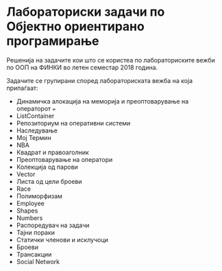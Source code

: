 # Лабораториски задачи по Објектно ориентирано програмирање 

Решенија на задачите кои што се користеа по лабораториските вежби по ООП на ФИНКИ во летен семестар 2018 година.

Задачите се групирани според лабораториската вежба на која припаѓаат:

- Динамичка алокација на меморија и преоптоварување на операторот `=`
 - ListContainer
 - Репозиториум на оперативни системи
- Наследување
 - Moј Термин
 - NBA
 - Квадрат и правоаголник
- Преоптоварување на оператори
 - Колекција од парови
 - Vector
 - Листа од цели броеви
 - Race
- Полиморфизам
 - Еmployee
 - Shapes
 - Numbers
 - Распоредувач на задачи
 - Taјни пораки
- Статички членови и исклучоци
 - Броеви
 - Трансакции 
 - Social Network

